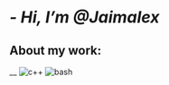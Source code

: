 <!---
Jaimalex/Jaimalex is a ✨ special ✨ repository because its `README.md` (this file) appears on your GitHub profile.
You can click the Preview link to take a look at your changes.
--->
# **_- Hi, I’m @Jaimalex_**


## **About my work:** 
__
![c++](https://cdn.iconscout.com/icon/free/png-256/cplusplus-3628118-3030938.png)
![bash](https://raw.githubusercontent.com/odb/official-bash-logo/master/assets/Logos/Icons/PNG/256x256.png)

<!---
- Take a look at my repositories
--->
